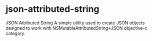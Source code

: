 json-attributed-string
======================

JSON Attributed String 	A simple utility used to create JSON objects designed to work with NSMutableAttributedString+JSON objective-c category.
